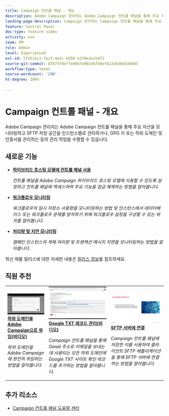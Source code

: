 ```yaml
---
title: Campaign 컨트롤 패널 - 개요
description: Adobe Campaign 관리자는 Adobe Campaign 컨트롤 패널을 통해 주요 자산을 모니터링하고 SFTP 저장 공간을 인스턴스별로 관리하거나, GPG 키 또는 하위 도메인 및 인증서를 관리하는 등의 관리 작업을 수행할 수 있습니다.
landing-page-description: Campaign 관리자는 Campaign 컨트롤 패널을 통해 주요 자산을 모니터링하고 SFTP 스토리지, GPG 키 또는 하위 도메인 및 인증서를 관리하는 등의 관리 작업을 수행할 수 있습니다.
feature: Control Panel
doc-type: feature video
activity: use
team: PM
role: Admin
level: Experienced
exl-id: 57a51ec2-7ac5-4e2c-bd58-e259e2acb4f1
source-git-commit: 87675f8effe804fa902d6f60efb22e636b5386d3
workflow-type: tm+mt
source-wordcount: '290'
ht-degree: 100%

---
```


# Campaign 컨트롤 패널 - 개요

Adobe Campaign 관리자는 Adobe Campaign 컨트롤 패널을 통해 주요 자산을 모니터링하고 SFTP 저장 공간을 인스턴스별로 관리하거나, GPG 키 또는 하위 도메인 및 인증서를 관리하는 등의 관리 작업을 수행할 수 있습니다.

<div id="whats-new-section">

## 새로운 기능

* **[하이브리드 호스팅 모델에 컨트롤 패널 사용](/help/control-panel-for-hybrid-hosting-models.md)**

   *컨트롤 패널을 Adobe Campaign 하이브리드 호스팅 모델에 사용할 수 있도록 설정하고 컨트롤 패널에 액세스하며 주요 기능을 잠금 해제하는 방법을 알아봅니다.*

* **[워크플로우 모니터링](/help/performance-monitoring/monitor-workflows.md)**

   *워크플로우의 임시 저장소 사용량을 모니터링하는 방법 및 인스턴스에서 데이터베이스 또는 워크플로우 문제를 방지하기 위해 워크플로우 설정을 구성할 수 있는 위치를 알아봅니다.*

* **[처리량 및 지연 모니터링](/help/performance-monitoring/monitor-throughputs-and-latency.md)**

   *캠페인 인스턴스의 게재 처리량 및 트랜잭션 메시지 지연을 모니터링하는 방법을 알아봅니다.*

최신 제품 릴리스에 대한 자세한 내용은 [릴리스 정보](https://experienceleague.adobe.com/docs/control-panel/using/release-notes.html?lang=ko)를 참조하세요.

</div>

<div id="recs-overview-body-1"></div>
<div id="recs-overview-body-2"></div>
<div id="recs-overview-body-3"></div>
<div id="recs-overview-body-4"></div>
<div id="recs-overview-body-5"></div>
<div id="recs-overview-body-6"></div>

<div id="staff-picks-section">

## 직원 추천

<table>
<tr>
  <td>
    <a href="./subdomains-and-certificates/subdomain-delegation.md"> 
      <img alt="하위 도메인을 Adobe Campaign으로 위임(비디오)" src="./assets/31390.jpg"/>
    </a>
    <div>
      <a href="./subdomains-and-certificates/subdomain-delegation.md">
    <strong>하위 도메인을 Adobe Campaign으로 위임(비디오)</strong>
    </a>
    </div>
    <p>
    <em>하위 도메인을 Adobe Campaign에 완전히 위임하는 방법을 알아봅니다.</em>
    <p>
  </td>
   <td>
    <a href="./subdomains-and-certificates/google-txt-record-management.md">
      <img alt="Google TXT 레코드 관리(비디오)" src="./assets/32369.jpg" />
    </a>
    <div>
    <a href="./subdomains-and-certificates/google-txt-record-management.md">
    <strong>Google TXT 레코드 관리(비디오)</strong>
    </a>
    </div>
    <p>
    <em> Campaign 컨트롤 패널을 통해 Gmail 주소로 이메일을 보내는 데 사용되는 모든 하위 도메인에 Google TXT 사이트 확인 레코드를 추가하는 방법을 알아봅니다.</em>
    <p>
  </td>
  <td>
    <a href="./sftp-management/connect-to-sftp-server.md">
      <img alt="SFTP 서버에 연결" src="./assets/27263.jpg" />
    </a>
    <div>
      <a href="./sftp-management/connect-to-sftp-server.md">
    <strong>SFTP 서버에 연결</strong>
    </a>
    </div>
    <p>
    <em>Campaign 컨트롤 패널에 저장한 키를 사용하여 클라이언트 SFTP 애플리케이션을 통해 SFTP 서버에 연결하는 방법을 알아봅니다. </em>
    <p>
  </td>
</tr>
</table>

</div>

## 추가 리소스

* [Campaign 컨트롤 패널 도움말 센터](https://experienceleague.adobe.com/docs/control-panel/using/control-panel-home.html?lang=ko)
